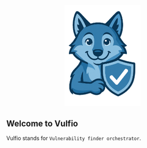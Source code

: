 <p align="center">
  <img src="images/vulfio-big.png" alt="Logo" width="200">
</p>

## Welcome to Vulfio

Vulfio stands for `Vulnerability finder orchestrator`.
